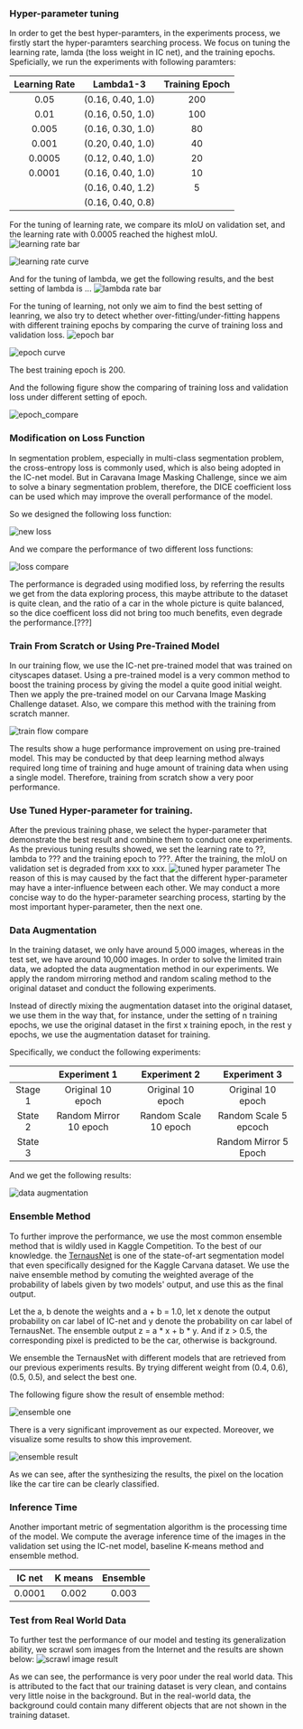### Hyper-parameter tuning 


In order to get the best hyper-paramters, in the experiments process, we firstly start the hyper-paramters searching process. 
We focus on tuning the learning rate, lamda (the loss weight in IC net), and the training epochs. Speficially, 
we run the experiments with following paramters:


| Learning Rate     | Lambda1-3   | Training Epoch  |
| :--------: |:-------------:| :-----:|
| 0.05      | (0.16, 0.40, 1.0) | 200 |
| 0.01      | (0.16, 0.50, 1.0)      | 100 |
| 0.005 | (0.16, 0.30, 1.0)      | 80 |
| 0.001 | (0.20, 0.40, 1.0)      | 40 |
| 0.0005 | (0.12, 0.40, 1.0)      | 20 |
| 0.0001 | (0.16, 0.40, 1.0)      | 10 |
|  | (0.16, 0.40, 1.2)      | 5 |
|  | (0.16, 0.40, 0.8)      ||

For the tuning of learning rate, we compare its mIoU on validation set, and the learning rate with 0.0005 reached the 
highest mIoU.  
![learning rate bar](../log/miou_bar_lr.jpg)

![learning rate curve](../log/miou_line_lr.jpg)

And for the tuning of lambda, we get the following results, and the best setting of lambda is ...
![lambda rate bar](../log/miou_bar_lambda.jpg)

For the tuning of learning, not only we aim to find the best setting of leanring, we also try to detect 
whether over-fitting/under-fitting happens with different training epochs by comparing the curve of training loss 
and validation loss. 
![epoch bar](../log/miou_bar_epoch.jpg)

![epoch curve](../log/miou_line_epoch.jpg)

The best training epoch is 200.

And the following figure show the comparing of training loss and validation loss under different setting of epoch.

![epoch_compare](../log/2018-11-09_20-31-18_v2_DEFAULT_CONFIG_EPOCH_5/loss_val_single_avg.jpg)
 

### Modification on Loss Function

In segmentation problem, especially in multi-class segmentation problem, the cross-entropy loss is commonly used, which 
is also being adopted in the IC-net model. But in Caravana Image Masking Challenge, since we aim to solve a binary 
segmentation problem, therefore, the DICE coefficient loss can be used which may improve the overall performance of the
model.

So we designed the following loss function: 

![new loss](report_fig/dice_loss.jpg)

And we compare the performance of two different loss functions:

![loss compare](report_fig/??.jpg)
 
The performance is degraded using modified loss, by referring the results we get from the data exploring process, this 
maybe attribute to the dataset is quite clean, and the ratio of a car in the whole picture is quite balanced, so the 
dice coefficent loss did not bring too much benefits, even degrade the performance.[???]

### Train From Scratch or Using Pre-Trained Model
In our training flow, we use the IC-net pre-trained model that was trained on cityscapes dataset. Using a pre-trained 
model is a very common method to boost the training process by giving the model a quite good initial weight. Then we
apply the pre-trained model on our Carvana Image Masking Challenge dataset. Also, we compare this method with the
training from scratch manner.

![train flow compare](report_fig/??.jpg)

The results show a huge performance improvement on using pre-trained model. This may be conducted by that deep learning 
method always required long time of training and huge amount of training data when using a single model. Therefore,
training from scratch show a very poor performance.

### Use Tuned Hyper-parameter for training.
After the previous training phase, we select the hyper-parameter that demonstrate the best result and combine them to 
conduct one experiments. As the previous tuning results showed, we set the learning rate to ??, lambda to ??? and the 
training epoch to ???. 
After the training, the mIoU on validation set is degraded from xxx to xxx. 
![tuned hyper parameter](fig/???)
The reason of this is may caused by the fact
that the different hyper-parameter may have a inter-influence between each other. We may conduct a more concise way to 
do the hyper-parameter searching process, starting by the most important hyper-parameter, then the next one.

### Data Augmentation 
In the training dataset, we only have around 5,000 images, whereas in the test set, we have around 10,000 images. In 
order to solve the limited train data, we adopted the data augmentation method in our experiments. We apply the random 
mirroring method and random scaling method to the original dataset and conduct the following experiments.

Instead of directly mixing the augmentation dataset into the original dataset, we use them in the way that, for instance, under the 
setting of n training epochs, we use the original dataset in the first x training epoch, in the rest y epochs, we use 
the augmentation dataset for training.

Specifically, we conduct the following experiments:

|              | Experiment 1 | Experiment 2 | Experiment 3 | 
| :----------: | :----------: | :----------: | :----------: |
| Stage 1      | Original 10 epoch| Original 10 epoch| Original 10 epoch|
| State 2      | Random Mirror 10 epoch| Random Scale 10 epoch| Random Scale 5 epcoch|
| State 3      |        |        |  Random Mirror 5 Epoch|

And we get the following results:

![data augmentation](fig/??)



### Ensemble Method
To further improve the performance, we use the most common ensemble method that is wildly used in Kaggle Competition. 
To the best of our knowledge. the [TernausNet](https://arxiv.org/abs/1801.05746) is one of the state-of-art segmentation model that even specifically 
designed for the Kaggle Carvana dataset. We use the naive ensemble method by comuting the weighted average of the 
probability of labels given by two models' output, and use this as the final output.

Let the a, b denote the weights and a + b = 1.0, let x denote the output probability on car label of IC-net and y denote
the probability on car label of TernausNet. The ensemble output z = a * x + b * y. And if z > 0.5, the corresponding 
pixel is predicted to be the car, otherwise is background.

We ensemble the TernausNet with different models that are retrieved from our previous experiments results. 
By trying different weight from (0.4, 0.6), (0.5, 0.5), and select the best one. 

The following figure show the result of ensemble method:

![ensemble one](fig/xxx)

There is a very significant improvement as our expected. Moreover, we visualize some results to show this improvement.

![ensemble result](fig/xxx)

As we can see, after the synthesizing the results, the pixel on the location like the car tire can be clearly classified.

### Inference Time
Another important metric of segmentation algorithm is the processing time of the model. We compute the average inference
time of the images in the validation set using the IC-net model, baseline K-means method and ensemble method.

|IC net| K means | Ensemble |
|:----:|:----:|:----:
|0.0001 | 0.002| 0.003|

### Test from Real World Data
To further test the performance of our model and testing its generalization ability, we scrawl som images from the 
Internet and the results are shown below:
![scrawl image result](fig/xxx)

As we can see, the performance is very poor under the real world data. This is attributed to the fact that our training
dataset is very clean, and contains very little noise in the background. But in the real-world data, the background 
could contain many different objects that are not shown in the training dataset.
